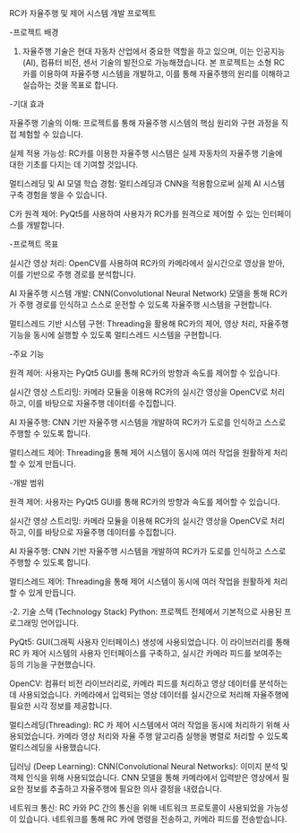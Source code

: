 RC카 자율주행 및 제어 시스템 개발 프로젝트


-프로젝트 배경

1. 자율주행 기술은 현대 자동차 산업에서 중요한 역할을 하고 있으며, 이는 인공지능(AI), 컴퓨터 비전, 센서 기술의 발전으로 가능해졌습니다. 본 프로젝트는 소형 RC카를 이용하여 자율주행 시스템을 개발하고, 이를 통해 자율주행의 원리를 이해하고 실습하는 것을 목표로 합니다.

-기대 효과

자율주행 기술의 이해: 프로젝트를 통해 자율주행 시스템의 핵심 원리와 구현 과정을 직접 체험할 수 있습니다.

실제 적용 가능성: RC카를 이용한 자율주행 시스템은 실제 자동차의 자율주행 기술에 대한 기초를 다지는 데 기여할 것입니다.

멀티스레딩 및 AI 모델 학습 경험: 멀티스레딩과 CNN을 적용함으로써 실제 AI 시스템 구축 경험을 쌓을 수 있습니다.

C카 원격 제어: PyQt5를 사용하여 사용자가 RC카를 원격으로 제어할 수 있는 인터페이스를 개발합니다.

-프로젝트 목표

실시간 영상 처리: OpenCV를 사용하여 RC카의 카메라에서 실시간으로 영상을 받아, 이를 기반으로 주행 경로를 분석합니다.

AI 자율주행 시스템 개발: CNN(Convolutional Neural Network) 모델을 통해 RC카가 주행 경로를 인식하고 스스로 운전할 수 있도록 자율주행 시스템을 구현합니다.

멀티스레드 기반 시스템 구현: Threading을 활용해 RC카의 제어, 영상 처리, 자율주행 기능을 동시에 실행할 수 있도록 멀티스레드 시스템을 구현합니다.

-주요 기능

원격 제어: 사용자는 PyQt5 GUI를 통해 RC카의 방향과 속도를 제어할 수 있습니다.

실시간 영상 스트리밍: 카메라 모듈을 이용해 RC카의 실시간 영상을 OpenCV로 처리하고, 이를 바탕으로 자율주행 데이터를 수집합니다.

AI 자율주행: CNN 기반 자율주행 시스템을 개발하여 RC카가 도로를 인식하고 스스로 주행할 수 있도록 합니다.

멀티스레드 제어: Threading을 통해 제어 시스템이 동시에 여러 작업을 원활하게 처리할 수 있게 만듭니다.

-개발 범위

원격 제어: 사용자는 PyQt5 GUI를 통해 RC카의 방향과 속도를 제어할 수 있습니다.

실시간 영상 스트리밍: 카메라 모듈을 이용해 RC카의 실시간 영상을 OpenCV로 처리하고, 이를 바탕으로 자율주행 데이터를 수집합니다.

AI 자율주행: CNN 기반 자율주행 시스템을 개발하여 RC카가 도로를 인식하고 스스로 주행할 수 있도록 합니다.

멀티스레드 제어: Threading을 통해 제어 시스템이 동시에 여러 작업을 원활하게 처리할 수 있게 만듭니다.

-2. 기술 스택 (Technology Stack)
Python: 프로젝트 전체에서 기본적으로 사용된 프로그래밍 언어입니다.

PyQt5: GUI(그래픽 사용자 인터페이스) 생성에 사용되었습니다. 이 라이브러리를 통해 RC 카 제어 시스템의 사용자 인터페이스를 구축하고, 실시간 카메라 피드를 보여주는 등의 기능을 구현했습니다.

OpenCV: 컴퓨터 비전 라이브러리로, 카메라 피드를 처리하고 영상 데이터를 분석하는 데 사용되었습니다. 카메라에서 입력되는 영상 데이터를 실시간으로 처리해 자율주행에 필요한 시각 정보를 제공합니다.

멀티스레딩(Threading): RC 카 제어 시스템에서 여러 작업을 동시에 처리하기 위해 사용되었습니다.  카메라 영상 처리와 자율 주행 알고리즘 실행을 병렬로 처리할 수 있도록 멀티스레딩을 사용했습니다.

딥러닝 (Deep Learning):
        CNN(Convolutional Neural Networks): 이미지 분석 및 객체 인식을 위해 사용되었습니다. 
        CNN 모델을 통해 카메라에서 입력받은 영상에서 필요한  정보를 추출하고 자율주행에 필요한 의사 결정을 내렸습니다.

네트워크 통신: RC 카와 PC 간의 통신을 위해 네트워크 프로토콜이 사용되었을 가능성이 있습니다. 네트워크를 통해 RC 카에 명령을 전송하고, 카메라 피드를 전송받습니다.